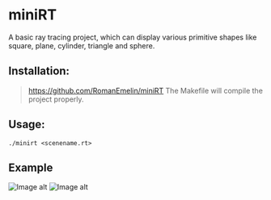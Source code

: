 # miniRT
A basic ray tracing project, which can display various primitive shapes like square, plane, cylinder, triangle and sphere.

## Installation:
>https://github.com/RomanEmelin/miniRT
The Makefile will compile the project properly.

## Usage:
    ./minirt <scenename.rt>

## Example
![Image alt](scene.bmp)
![Image alt](scene2.bmp)

